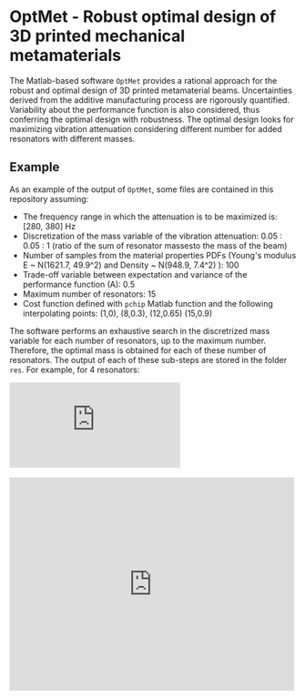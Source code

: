 # OptMet - Robust optimal design of 3D printed mechanical metamaterials

The Matlab-based software `OptMet` provides a rational approach for the robust and optimal design of 3D printed metamaterial beams. Uncertainties derived from the additive manufacturing process are rigorously quantified. Variability about the performance function is also considered, thus conferring the optimal design with robustness. The optimal design looks for maximizing vibration attenuation considering different number for added resonators with different masses.

## Example

As an example of the output of `OptMet`, some files are contained in this repository assuming: 

* The frequency range in which the attenuation is to be maximized is:  [280, 380] Hz
* Discretization of the mass variable of the vibration attenuation: 0.05 : 0.05 : 1 (ratio of the sum of resonator massesto the mass of the beam)
* Number of samples from the material properties PDFs (Young's modulus E ~ N(1621.7, 49.9^2) and Density ~ N(948.9, 7.4^2) ): 100
* Trade-off variable between expectation and variance of the performance function (A): 0.5
* Maximum number of resonators: 15
* Cost function defined with `pchip` Matlab function and the following interpolating points: (1,0), (8,0.3), (12,0.65) (15,0.9)

The software performs an exhaustive search in the discretrized mass variable for each number of resonators, up to the maximum number. Therefore, the optimal mass is obtained for each of these number of resonators. The output of each of these sub-steps are stored in the folder `res`. For example, for 4 resonators:

![Optimal mass](https://github.com/scanteroch/OptMet/blob/master/res/N_res4.pdf)


<embed src="https://github.com/scanteroch/OptMet/blob/master/res/N_res4.pdf" width="500" height="375">

<object src="https://github.com/scanteroch/OptMet/blob/master/res/N_res4.pdf" width="500" height="375" 
 type="application/pdf">

## References

The `OptMet` Matlab-based software is based on the following references:

> H. Meng, D. Chronopoulos, A. T. Fabro, W. Elmadih, I. Maskery, Rainbow metamaterials for broadband multi-frequency vibration attenua-350tion: Numerical analysis and experimental validation, [Journal of Sound and Vibration 465 (2020) 115005](https://doi.org/10.1016/j.jsv.2019.115005).

>H. Meng, D. Chronopoulos, A. T. Fabro, I. Maskery, Y. Chen, Optimal design of rainbow elastic metamaterials, [International Journal of Mechanical Sciences (2019) 105185](https://doi.org/10.1016/j.ijmecsci.2019.105185).

>H. Meng,  D. Chronopoulos,  A. T. Fabro,  Numerical simulation data for the dynamic properties of rainbow metamaterials,  [Data in Brief (2019) 104772](https://doi.org/10.1016/j.dib.2019.104772).

## Acknowledgements

The authors would like to acknowledge the support acquired by the H2020 DiaMoND project (Grant Agreement ID:785859), FAPESP Thematic Grant ENVIBRO (Grant Agreement ID: 2018/15894-0), the Brazilian National Council of Research CNPq (Grant Agreement ID: 420304/2018-5), the Science and Technology Development Fund, Macau SAR (File no. SKL-IOTSC-2018-2020) and the Start-up Research Grant of University of Macau (File No. SRG2019-00194-IOTSC). 
